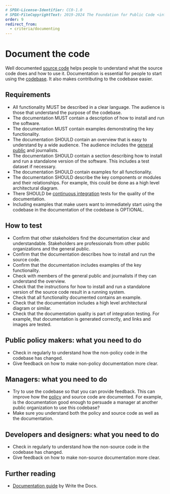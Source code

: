 ```yaml
---
# SPDX-License-Identifier: CC0-1.0
# SPDX-FileCopyrightText: 2019-2024 The Foundation for Public Code <info@publiccode.net>, https://standard.publiccode.net/AUTHORS
order: 9
redirect_from:
  - criteria/documenting
---
```

# Document the code

Well documented [source code](../glossary.md#source-code) helps people to understand what the source code does and how to use it.
Documentation is essential for people to start using the [codebase](../glossary.md#codebase).
It also makes contributing to the codebase easier.

## Requirements

* All functionality MUST be described in a clear language. The audience is those that understand the purpose of the codebase.
* The documentation MUST contain a description of how to install and run the software.
* The documentation MUST contain examples demonstrating the key functionality.
* The documentation SHOULD contain an overview that is easy to understand by a wide audience. The audience includes the [general public](../glossary.md#general-public) and journalists.
* The documentation SHOULD contain a section describing how to install and run a standalone version of the software. This includes a test dataset if necessary.
* The documentation SHOULD contain examples for all functionality.
* The documentation SHOULD describe the key components or modules and their relationships. For example, this could be done as a high level architectural diagram.
* There SHOULD be [continuous integration](../glossary.md#continuous-integration) tests for the quality of the documentation.
* Including examples that make users want to immediately start using the codebase in the documentation of the codebase is OPTIONAL.

## How to test

* Confirm that other stakeholders find the documentation clear and understandable. Stakeholders are professionals from other public organizations and the general public.
* Confirm that the documentation describes how to install and run the source code.
* Confirm that the documentation includes examples of the key functionality.
* Check with members of the general public and journalists if they can understand the overview.
* Check that the instructions for how to install and run a standalone version of the source code result in a running system.
* Check that all functionality documented contains an example.
* Check that the documentation includes a high level architectural diagram or similar.
* Check that the documentation quality is part of integration testing. For example, that documentation is generated correctly, and links and images are tested.

## Public policy makers: what you need to do

* Check in regularly to understand how the non-policy code in the codebase has changed.
* Give feedback on how to make non-policy documentation more clear.

## Managers: what you need to do

* Try to use the codebase so that you can provide feedback. This can improve how the [policy](../glossary.md#policy) and source code are documented. For example, is the documentation good enough to persuade a manager at another public organization to use this codebase?
* Make sure you understand both the policy and source code as well as the documentation.

## Developers and designers: what you need to do

* Check in regularly to understand how the non-source code in the codebase has changed.
* Give feedback on how to make non-source documentation more clear.

## Further reading

* [Documentation guide](https://www.writethedocs.org/guide/) by Write the Docs.
